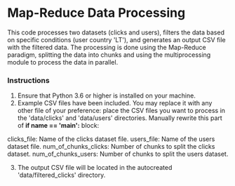 # Map-Reduce Data Processing
This code processes two datasets (clicks and users), filters the data based on specific conditions (user country 'LT'), and generates an output CSV file with the filtered data. The processing is done using the Map-Reduce paradigm, splitting the data into chunks and using the multiprocessing module to process the data in parallel.

### Instructions
1. Ensure that Python 3.6 or higher is installed on your machine.
2. Example CSV files have been included. You may replace it with any other file of your preference: place the CSV files you want to process in the 'data/clicks' and 'data/users' directories. Manually rewrite this part of __if __name__ == '__main__':__ block:

clicks_file: Name of the clicks dataset file.
users_file: Name of the users dataset file.
num_of_chunks_clicks: Number of chunks to split the clicks dataset.
num_of_chunks_users: Number of chunks to split the users dataset.

3. The output CSV file will be located in the autocreated 'data/filtered_clicks' directory.



